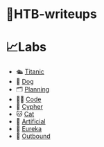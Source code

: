 # 📖HTB-writeups
# 📈Labs

- 🛳️ [Titanic](./titanic/Write-up.md)
- 🐶 [Dog](./dog/Writeup.md)
- 🗂️ [Planning](./planning/WriteUp.md)
- 👨‍💻 [Code](./code/WriteUp.md)
- 🧮 [Cypher](./cypher/WriteUp.md)
- 🐱 [Cat](./cat/WriteUp.md)
- 🤖 [Artificial](./artificial/WriteUp.md)
- 🎣 [Eureka](./eureka/WriteUp.md)
- 📨 [Outbound](./outbound/WriteUp.md)
